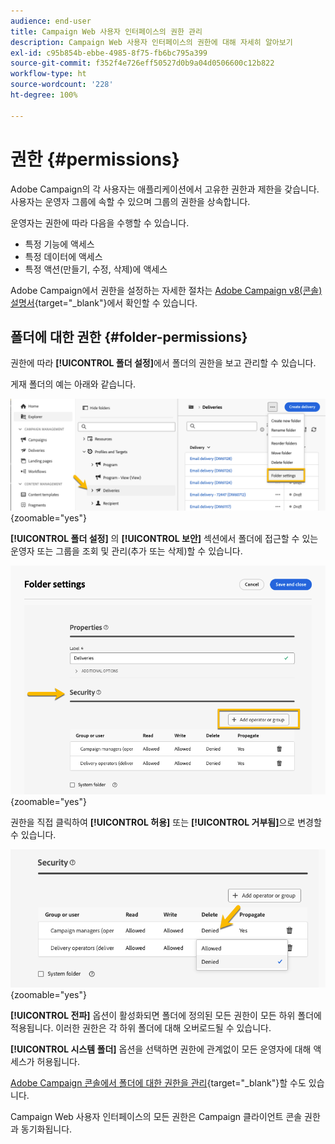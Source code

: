 ```yaml
---
audience: end-user
title: Campaign Web 사용자 인터페이스의 권한 관리
description: Campaign Web 사용자 인터페이스의 권한에 대해 자세히 알아보기
exl-id: c95b854b-ebbe-4985-8f75-fb6bc795a399
source-git-commit: f352f4e726eff50527d0b9a04d0506600c12b822
workflow-type: ht
source-wordcount: '228'
ht-degree: 100%

---
```



# 권한 {#permissions}

Adobe Campaign의 각 사용자는 애플리케이션에서 고유한 권한과 제한을 갖습니다. 사용자는 운영자 그룹에 속할 수 있으며 그룹의 권한을 상속합니다.

운영자는 권한에 따라 다음을 수행할 수 있습니다.

* 특정 기능에 액세스
* 특정 데이터에 액세스
* 특정 액션(만들기, 수정, 삭제)에 액세스

Adobe Campaign에서 권한을 설정하는 자세한 절차는 [Adobe Campaign v8(콘솔) 설명서](https://experienceleague.adobe.com/ko/docs/campaign/campaign-v8/admin/permissions/gs-permissions){target="_blank"}에서 확인할 수 있습니다.

## 폴더에 대한 권한 {#folder-permissions}

권한에 따라 **[!UICONTROL 폴더 설정]**&#x200B;에서 폴더의 권한을 보고 관리할 수 있습니다.

게재 폴더의 예는 아래와 같습니다.

![](assets/folder_settings.png){zoomable="yes"}

**[!UICONTROL 폴더 설정]** 의 **[!UICONTROL 보안]** 섹션에서 폴더에 접근할 수 있는 운영자 또는 그룹을 조회 및 관리(추가 또는 삭제)할 수 있습니다.

![](assets/folder_security.png){zoomable="yes"}

권한을 직접 클릭하여 **[!UICONTROL 허용]** 또는 **[!UICONTROL 거부됨]**&#x200B;으로 변경할 수 있습니다.

![](assets/folder_security_denied.png){zoomable="yes"}

**[!UICONTROL 전파]** 옵션이 활성화되면 폴더에 정의된 모든 권한이 모든 하위 폴더에 적용됩니다. 이러한 권한은 각 하위 폴더에 대해 오버로드될 수 있습니다.

**[!UICONTROL 시스템 폴더]** 옵션을 선택하면 권한에 관계없이 모든 운영자에 대해 액세스가 허용됩니다.

[Adobe Campaign 콘솔에서 폴더에 대한 권한을 관리](https://experienceleague.adobe.com/ko/docs/campaign/campaign-v8/admin/permissions/folder-permissions){target="_blank"}할 수도 있습니다.

Campaign Web 사용자 인터페이스의 모든 권한은 Campaign 클라이언트 콘솔 권한과 동기화됩니다.
